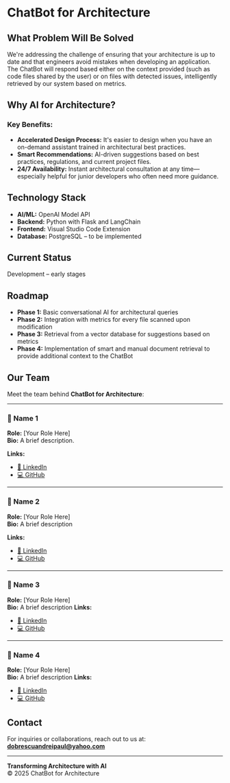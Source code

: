# ChatBot for Architecture

## What Problem Will Be Solved

We're addressing the challenge of ensuring that your architecture is up to date and that engineers avoid mistakes when developing an application. The ChatBot will respond based either on the context provided (such as code files shared by the user) or on files with detected issues, intelligently retrieved by our system based on metrics.

## Why AI for Architecture?

### Key Benefits:
- **Accelerated Design Process:** It's easier to design when you have an on-demand assistant trained in architectural best practices.
- **Smart Recommendations:** AI-driven suggestions based on best practices, regulations, and current project files.
- **24/7 Availability:** Instant architectural consultation at any time—especially helpful for junior developers who often need more guidance.

## Technology Stack

- **AI/ML:** OpenAI Model API  
- **Backend:** Python with Flask and LangChain  
- **Frontend:** Visual Studio Code Extension  
- **Database:** PostgreSQL – to be implemented  

## Current Status

Development – early stages

## Roadmap

- **Phase 1:** Basic conversational AI for architectural queries  
- **Phase 2:** Integration with metrics for every file scanned upon modification  
- **Phase 3:** Retrieval from a vector database for suggestions based on metrics  
- **Phase 4:** Implementation of smart and manual document retrieval to provide additional context to the ChatBot  

## Our Team

Meet the team behind **ChatBot for Architecture**:

---

### 👤 Name 1  
**Role:** [Your Role Here]  
**Bio:** A brief description.

**Links:**  
- [🔗 LinkedIn](https://linkedin.com/in/username1)  
- [💻 GitHub](https://github.com/username1)

---

### 👤 Name 2  
**Role:** [Your Role Here]  
**Bio:** A brief description 

**Links:**  
- [🔗 LinkedIn](https://linkedin.com/in/username2)  
- [💻 GitHub](https://github.com/username2)

---

### 👤 Name 3  
**Role:** [Your Role Here]  
**Bio:** A brief description
**Links:**  
- [🔗 LinkedIn](https://linkedin.com/in/username3)  
- [💻 GitHub](https://github.com/username3)

---

### 👤 Name 4  
**Role:** [Your Role Here]  
**Bio:** A brief description
**Links:**  
- [🔗 LinkedIn](https://linkedin.com/in/username4)  
- [💻 GitHub](https://github.com/username4)

## Contact

For inquiries or collaborations, reach out to us at: **dobrescuandreipaul@yahoo.com**

---

**Transforming Architecture with AI**  
© 2025 ChatBot for Architecture
